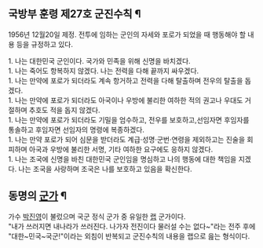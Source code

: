 ## 국방부 훈령 제27호 군진수칙 ¶

  

1956년 12월20일 제정. 전투에 임하는 군인의 자세와 포로가 되었을 때 행동해야 할 내용 등을 규정하고 있다.  

  
  

1\. 나는 대한민국 군인이다. 국가와 민족을 위해 신명을 바치겠다.  
1\. 나는 죽어도 항복하지 않겠다. 나는 전력을 다해 끝까지 싸우겠다.  
1\. 나는 만약에 포로가 되더라도 계속 항거하고 전력을 다해 탈출하며 전우의 탈출을 돕겠다.  
1\. 나는 만약에 포로가 되더라도 아국이나 우방에 불리한 여하한 적의 권고나 우대도 거절하며 추호도 적을 돕지 않겠다.  
1\. 나는 만약에 포로가 되더라도 기밀을 엄수하고, 전우를 보호하고,선임자면 후임자를 통솔하고 후임자면 선임자의 명령에 복종하겠다.  
1\. 나는 만약 포로가 되어 심문을 받더라도 계급·성명·군번·연령을 제외하고는 진술을 회피하며 아국과 우방에 불리한 서명, 기타 여하한
요구에도 응하지 않겠다.  
1\. 나는 조국에 신명을 바친 대한민국 군인임을 명심하고 나의 행동에 대한 책임을 지겠다. 나는 조국을 사랑하며 조국은 나를 보호하고
있음을 확신한다.

## 동명의 [군가](%EA%B5%B0%EA%B0%80.md) ¶

  

가수 [박진영](%EB%B0%95%EC%A7%84%EC%98%81.md)이 불렀으며 국군 정식 군가 중 유일한
[랩](%EB%9E%A9.md) 군가이다.  
"내가 쓰러지면 내나라가 쓰러진다. 나가자 전진이다 물러설 수는 없다~"라는 전주 후에 "대한~민국~국군!"이라는 외침이 반복되고 군진수칙의
내용을 랩으로 읊는 형식이다.

